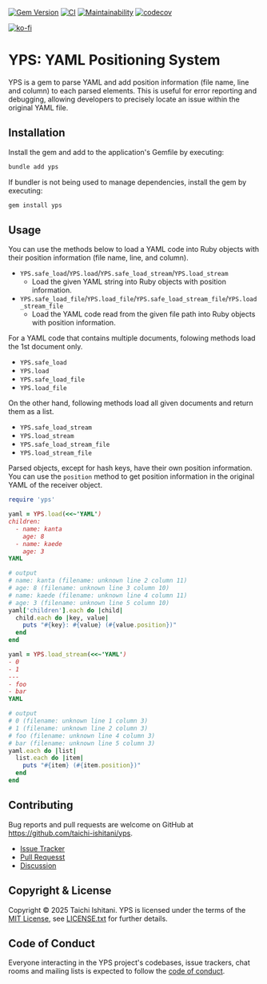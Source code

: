 [![Gem Version](https://badge.fury.io/rb/yps.svg)](https://badge.fury.io/rb/yps)
[![CI](https://github.com/taichi-ishitani/yps/actions/workflows/ci.yml/badge.svg)](https://github.com/taichi-ishitani/yps/actions/workflows/ci.yml)
[![Maintainability](https://qlty.sh/gh/taichi-ishitani/projects/yps/maintainability.svg)](https://qlty.sh/gh/taichi-ishitani/projects/yps)
[![codecov](https://codecov.io/gh/taichi-ishitani/yps/graph/badge.svg?token=JwmT4kfLYG)](https://codecov.io/gh/taichi-ishitani/yps)

[![ko-fi](https://www.ko-fi.com/img/githubbutton_sm.svg)](https://ko-fi.com/A0A231E3I)

# YPS: YAML Positioning System

YPS is a gem to parse YAML and add position information (file name, line and column) to each parsed elements.
This is useful for error reporting and debugging, allowing developers to precisely locate an issue within the original YAML file.

## Installation

Install the gem and add to the application's Gemfile by executing:

```bash
bundle add yps
```

If bundler is not being used to manage dependencies, install the gem by executing:

```bash
gem install yps
```

## Usage

You can use the methods below to load a YAML code into Ruby objects with their position information (file name, line, and column).

* `YPS.safe_load`/`YPS.load`/`YPS.safe_load_stream`/`YPS.load_stream`
    * Load the given YAML string into Ruby objects with position information.
* `YPS.safe_load_file`/`YPS.load_file`/`YPS.safe_load_stream_file`/`YPS.load_stream_file`
    * Load the YAML code read from the given file path into Ruby objects with position information.

For a YAML code that contains multiple documents, folowing methods load the 1st document only.

* `YPS.safe_load`
* `YPS.load`
* `YPS.safe_load_file`
* `YPS.load_file`

On the other hand, following methods load all given documents and return them as a list.

* `YPS.safe_load_stream`
* `YPS.load_stream`
* `YPS.safe_load_stream_file`
* `YPS.load_stream_file`

Parsed objects, except for hash keys, have their own position information.
You can use the `position` method to get position information in the original YAML of the receiver object.

```ruby
require 'yps'

yaml = YPS.load(<<~'YAML')
children:
  - name: kanta
    age: 8
  - name: kaede
    age: 3
YAML

# output
# name: kanta (filename: unknown line 2 column 11)
# age: 8 (filename: unknown line 3 column 10)
# name: kaede (filename: unknown line 4 column 11)
# age: 3 (filename: unknown line 5 column 10)
yaml['children'].each do |child|
  child.each do |key, value|
    puts "#{key}: #{value} (#{value.position})"
  end
end

yaml = YPS.load_stream(<<~'YAML')
- 0
- 1
---
- foo
- bar
YAML

# output
# 0 (filename: unknown line 1 column 3)
# 1 (filename: unknown line 2 column 3)
# foo (filename: unknown line 4 column 3)
# bar (filename: unknown line 5 column 3)
yaml.each do |list|
  list.each do |item|
    puts "#{item} (#{item.position})"
  end
end
```

## Contributing

Bug reports and pull requests are welcome on GitHub at https://github.com/taichi-ishitani/yps.

* [Issue Tracker](https://github.com/taichi-ishitani/yps/issues)
* [Pull Requesst](https://github.com/taichi-ishitani/yps/pulls)
* [Discussion](https://github.com/taichi-ishitani/yps/discussions)

## Copyright & License

Copyright &copy; 2025 Taichi Ishitani.
YPS is licensed under the terms of the [MIT License](https://opensource.org/licenses/MIT), see [LICENSE.txt](LICENSE.txt) for further details.

## Code of Conduct

Everyone interacting in the YPS project's codebases, issue trackers, chat rooms and mailing lists is expected to follow the [code of conduct](https://github.com/taichi-ishitani/yps/blob/master/CODE_OF_CONDUCT.md).
